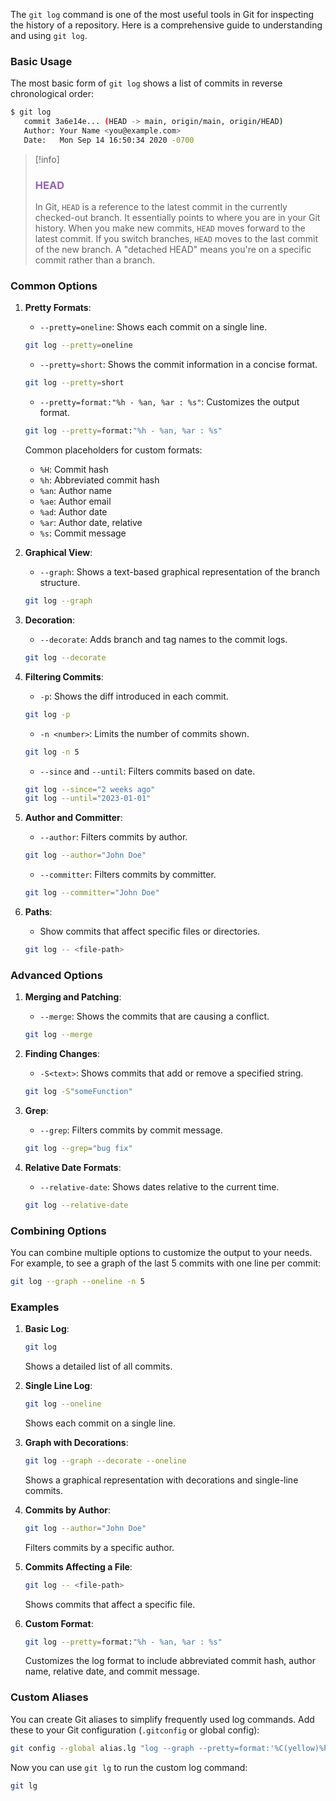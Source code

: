 The `git log` command is one of the most useful tools in Git for inspecting the history of a repository. Here is a comprehensive guide to understanding and using `git log`.

### Basic Usage

The most basic form of `git log` shows a list of commits in reverse chronological order:

```bash
$ git log
   commit 3a6e14e... (HEAD -> main, origin/main, origin/HEAD)
   Author: Your Name <you@example.com>
   Date:   Mon Sep 14 16:50:34 2020 -0700
```



>[!info]
>### <span style="color:#9263b6">HEAD</span>
>In Git, `HEAD` is a reference to the latest commit in the currently checked-out branch. It essentially points to where you are in your Git history. When you make new commits, `HEAD` moves forward to the latest commit. If you switch branches, `HEAD` moves to the last commit of the new branch. A "detached HEAD" means you're on a specific commit rather than a branch.
### Common Options

1. **Pretty Formats**:
   - `--pretty=oneline`: Shows each commit on a single line.
   ```bash
   git log --pretty=oneline
   ```
   - `--pretty=short`: Shows the commit information in a concise format.
   ```bash
   git log --pretty=short
   ```
   - `--pretty=format:"%h - %an, %ar : %s"`: Customizes the output format.
   ```bash
   git log --pretty=format:"%h - %an, %ar : %s"
   ```
   Common placeholders for custom formats:
   - `%H`: Commit hash
   - `%h`: Abbreviated commit hash
   - `%an`: Author name
   - `%ae`: Author email
   - `%ad`: Author date
   - `%ar`: Author date, relative
   - `%s`: Commit message

2. **Graphical View**:
   - `--graph`: Shows a text-based graphical representation of the branch structure.
   ```bash
   git log --graph
   ```

3. **Decoration**:
   - `--decorate`: Adds branch and tag names to the commit logs.
   ```bash
   git log --decorate
   ```

4. **Filtering Commits**:
   - `-p`: Shows the diff introduced in each commit.
   ```bash
   git log -p
   ```
   - `-n <number>`: Limits the number of commits shown.
   ```bash
   git log -n 5
   ```
   - `--since` and `--until`: Filters commits based on date.
   ```bash
   git log --since="2 weeks ago"
   git log --until="2023-01-01"
   ```

5. **Author and Committer**:
   - `--author`: Filters commits by author.
   ```bash
   git log --author="John Doe"
   ```
   - `--committer`: Filters commits by committer.
   ```bash
   git log --committer="John Doe"
   ```

6. **Paths**:
   - Show commits that affect specific files or directories.
   ```bash
   git log -- <file-path>
   ```

### Advanced Options

1. **Merging and Patching**:
   - `--merge`: Shows the commits that are causing a conflict.
   ```bash
   git log --merge
   ```

2. **Finding Changes**:
   - `-S<text>`: Shows commits that add or remove a specified string.
   ```bash
   git log -S"someFunction"
   ```

3. **Grep**:
   - `--grep`: Filters commits by commit message.
   ```bash
   git log --grep="bug fix"
   ```

4. **Relative Date Formats**:
   - `--relative-date`: Shows dates relative to the current time.
   ```bash
   git log --relative-date
   ```

### Combining Options

You can combine multiple options to customize the output to your needs. For example, to see a graph of the last 5 commits with one line per commit:

```bash
git log --graph --oneline -n 5
```

### Examples

1. **Basic Log**:
   ```bash
   git log
   ```
   Shows a detailed list of all commits.

2. **Single Line Log**:
   ```bash
   git log --oneline
   ```
   Shows each commit on a single line.

3. **Graph with Decorations**:
   ```bash
   git log --graph --decorate --oneline
   ```
   Shows a graphical representation with decorations and single-line commits.

4. **Commits by Author**:
   ```bash
   git log --author="John Doe"
   ```
   Filters commits by a specific author.

5. **Commits Affecting a File**:
   ```bash
   git log -- <file-path>
   ```
   Shows commits that affect a specific file.

6. **Custom Format**:
   ```bash
   git log --pretty=format:"%h - %an, %ar : %s"
   ```
   Customizes the log format to include abbreviated commit hash, author name, relative date, and commit message.

### Custom Aliases

You can create Git aliases to simplify frequently used log commands. Add these to your Git configuration (`.gitconfig` or global config):

```bash
git config --global alias.lg "log --graph --pretty=format:'%C(yellow)%h%C(reset) - %C(cyan)%an%C(reset), %C(green)%ar%C(reset) : %C(white)%s%C(reset)' --abbrev-commit"
```

Now you can use `git lg` to run the custom log command:

```bash
git lg
```


